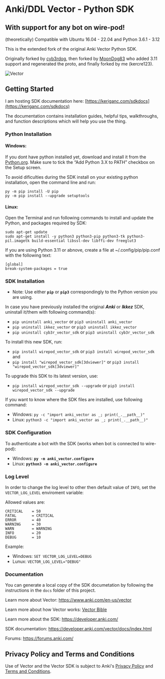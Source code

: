 ﻿
# Anki/DDL Vector - Python SDK

## With support for any bot on wire-pod!
(theoretically) Compatible with Ubuntu 16.04 - 22.04 and Python 3.6.1 - 3.12

This is the extended fork of the original Anki Vector Python SDK.

Originally forked by [cyb3rdog](https://github.com/cyb3rdog/vector_python_sdk), then forked by [MoonDog83](https://github.com/MoonDog82/vector-python-sdk) who added 3.11 support and regenerated the proto, and finally forked by me (kercre123).

![Vector](docs/source/images/vector-sdk-alpha.jpg)


## Getting Started

I am hosting SDK documentation here: [https://keriganc.com/sdkdocs](https://keriganc.com/sdkdocs)

The documentation contains installation guides, helpful tips, walkthroughs, and function descriptions which will help you use the thing.

### Python Installation

#### Windows:

If you dont have python installed yet, download and install it from the [Python.org](https://www.python.org/downloads/windows/).
Make sure to tick the “Add Python 3.X to PATH” checkbox on the Setup screen.

To avoid dificulties during the SDK install on your existing python installation, open the command line and run:

```
py -m pip install -U pip
py -m pip install --upgrade setuptools
```

#### Linux:

Open the Terminal and run following commands to install and update the Python, and packages required by SDK:

```
sudo apt-get update
sudo apt-get install -y python3 python3-pip python3-tk python3-pil.imagetk build-essential libssl-dev libffi-dev freeglut3
```

If you are using Python 3.11 or abnove, create a file at ~/.config/pip/pip.conf with the following text:

```
[global]
break-system-packages = true
```

### SDK Installation

 - Note: Use either **```pip```** or **```pip3```** correspondingly to the Python version you are using.

In case you have previously installed the original ***Anki*** or ***Ikkez*** SDK, uninstall it/them with following command(s):

- ```pip uninstall anki_vector``` or ```pip3 uninstall anki_vector```
- ```pip uninstall ikkez_vector``` or ```pip3 uninstall ikkez_vector```
- ```pip uninstall cyb3r_vector_sdk``` or ```pip3 uninstall cyb3r_vector_sdk```

To install this new SDK, run:

- ```pip install wirepod_vector_sdk``` or ```pip3 install wirepod_vector_sdk```
and
- ```pip install "wirepod_vector_sdk[3dviewer]"``` or ```pip3 install "wirepod_vector_sdk[3dviewer]"```


To upgrade this SDK to its latest version, use:

- ```pip install wirepod_vector_sdk --upgrade``` or ```pip3 install wirepod_vector_sdk --upgrade```


If you want to know where the SDK files are installed, use following command:

- Windows:  ```py -c "import anki_vector as _; print(_.__path__)"```
- Linux:    ```python3 -c "import anki_vector as _; print(_.__path__)"```


### SDK Configuration

To authenticate a bot with the SDK (works when bot is connected to wire-pod):

- Windows:  **```py -m anki_vector.configure```**
- Linux:    **```python3 -m anki_vector.configure```**

### Log Level

In order to change the log level to other then default value of `INFO`, set the `VECTOR_LOG_LEVEL` enviroment variable:

Allowed values are:
```
CRITICAL	= 50
FATAL 		= CRITICAL
ERROR 		= 40
WARNING 	= 30
WARN 		= WARNING
INFO 		= 20
DEBUG 		= 10
```

Example:

- Windows: ```SET VECTOR_LOG_LEVEL=DEBUG```
- Lunux:   ```VECTOR_LOG_LEVEL="DEBUG"```


### Documentation

You can generate a local copy of the SDK documetation by
following the instructions in the `docs` folder of this project.

Learn more about Vector: https://www.anki.com/en-us/vector

Learn more about how Vector works: [Vector Bible](https://github.com/GooeyChickenman/victor/blob/master/documentation/Vector-TRM.pdf)

Learn more about the SDK: https://developer.anki.com/

SDK documentation: https://developer.anki.com/vector/docs/index.html

Forums: https://forums.anki.com/


## Privacy Policy and Terms and Conditions

Use of Vector and the Vector SDK is subject to Anki's [Privacy Policy](https://www.anki.com/en-us/company/privacy) and [Terms and Conditions](https://www.anki.com/en-us/company/terms-and-conditions).
